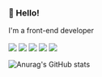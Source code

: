 ### 🔭 Hello!
I'm a front-end developer
<br>
<br>
<img src="https://img.shields.io/badge/HTML5-263238?logo=html5"/>
<img src="https://img.shields.io/badge/CSS3-263238?logo=css3"/>
<img src="https://img.shields.io/badge/JavaScript-263238?logo=javascript"/> 
<img src="https://img.shields.io/badge/TypeScript-263238?logo=typescript"/> 
<img src="https://img.shields.io/badge/React-263238?logo=react"/>

![Anurag's GitHub stats](https://github-readme-stats.vercel.app/api?username=wwwkimminja&theme=radical&show_icons=true)

<!--
**wwwkimminja/wwwkimminja** is a ✨ _special_ ✨ repository because its `README.md` (this file) appears on your GitHub profile.

Here are some ideas to get you started:

- 🔭 I’m currently working on ...
- 🌱 I’m currently learning ...
- 👯 I’m looking to collaborate on ...
- 🤔 I’m looking for help with ...
- 💬 Ask me about ...
- 📫 How to reach me: ...
- 😄 Pronouns: ...
- ⚡ Fun fact: ...
-->
